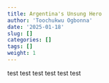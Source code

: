 ```yaml
---
title: Argentina's Unsung Hero
author: 'Toochukwu Ogbonna'
date: '2025-01-18'
slug: []
categories: []
tags: []
weight: 1
---
```

test test test test test test 
